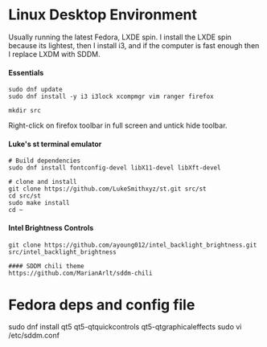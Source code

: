 # Linux Desktop Environment 
Usually running the latest Fedora, LXDE spin. I install the LXDE spin because its lightest, then I install i3, and if the computer is fast enough then I replace LXDM with SDDM.

#### Essentials
```
sudo dnf update
sudo dnf install -y i3 i3lock xcompmgr vim ranger firefox

mkdir src
```
Right-click on firefox toolbar in full screen and untick hide toolbar.

#### Luke's st terminal emulator
```
# Build dependencies
sudo dnf install fontconfig-devel libX11-devel libXft-devel

# clone and install
git clone https://github.com/LukeSmithxyz/st.git src/st
cd src/st
sudo make install
cd ~
```

#### Intel Brightness Controls
```
git clone https://github.com/ayoung012/intel_backlight_brightness.git src/intel_backlight_brightness

#### SDDM chili theme
https://github.com/MarianArlt/sddm-chili

```
# Fedora deps and config file
sudo dnf install qt5 qt5-qtquickcontrols qt5-qtgraphicaleffects
sudo vi /etc/sddm.conf
```
